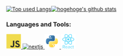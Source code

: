 [![Top used Langs](https://github-readme-stats.vercel.app/api/top-langs/?username=yamato0211&layout=compact&theme=tokyonight&hide=html,css,powershell)](https://github.com/yamato0211/)[![hogehoge's github stats](https://github-readme-stats.vercel.app/api?username=yamato0211&count_private=true&show_icons=true&theme=tokyonight&cache_seconds=1800)](https://github.com/yamato0211/)

<h3 align="left">Languages and Tools:</h3>
<p align="left"> <a href="https://developer.mozilla.org/en-US/docs/Web/JavaScript" target="_blank" rel="noreferrer"> <img src="https://raw.githubusercontent.com/devicons/devicon/master/icons/javascript/javascript-original.svg" alt="javascript" width="40" height="40"/> </a> <a href="https://nextjs.org/" target="_blank" rel="noreferrer"> <img src="https://cdn.worldvectorlogo.com/logos/nextjs-2.svg" alt="nextjs" width="40" height="40"/> </a> <a href="https://www.python.org" target="_blank" rel="noreferrer"> <img src="https://raw.githubusercontent.com/devicons/devicon/master/icons/python/python-original.svg" alt="python" width="40" height="40"/> </a> <a href="https://reactjs.org/" target="_blank" rel="noreferrer"> <img src="https://raw.githubusercontent.com/devicons/devicon/master/icons/react/react-original-wordmark.svg" alt="react" width="40" height="40"/> </a> </p>

